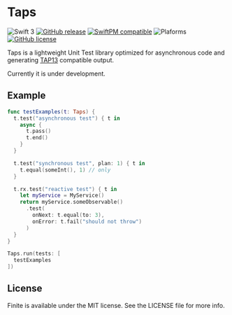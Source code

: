 # Taps

![Swift 3](https://img.shields.io/badge/swift-3.0-orange.svg?style=flat-square)
[![GitHub release](https://img.shields.io/github/release/vknabel/taps.svg?style=flat-square)](https://github.com/vknabel/taps/releases)
[![SwiftPM compatible](https://img.shields.io/badge/SwiftPM-compatible-brightgreen.svg?style=flat-square)](https://github.com/apple/swift-package-manager)
![Plaforms](https://img.shields.io/badge/Platform-Linux|macOS|iOS|tvOS|watchOS-lightgrey.svg?style=flat-square)
[![GitHub license](https://img.shields.io/badge/license-MIT-blue.svg?style=flat-square)](https://raw.githubusercontent.com/vknabel/rock/master/LICENSE)

Taps is a lightweight Unit Test library optimized for asynchronous code and generating [TAP13](https://testanything.org/tap-version-13-specification.html) compatible output.

Currently it is under development.

## Example

```swift
func testExamples(t: Taps) {
  t.test("asynchronous test") { t in
    async {
      t.pass()
      t.end()
    }
  }

  t.test("synchronous test", plan: 1) { t in
    t.equal(someInt(), 1) // only
  }

  t.rx.test("reactive test") { t in
    let myService = MyService()
    return myService.someObservable()
      .test(
        onNext: t.equal(to: 3),
        onError: t.fail("should not throw")
      )
  }
}

Taps.run(tests: [
  testExamples
])
```

## License

Finite is available under the MIT license. See the LICENSE file for more info.
